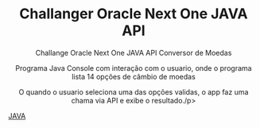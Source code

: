 <h1 align="center">Challanger Oracle Next One JAVA API</h1>

<p align="center">Challange Oracle Next One JAVA API Conversor de Moedas</p>
<p align="center">Programa Java Console com interação com o usuario, onde o programa lista 14 opções de câmbio de moedas</p>
<p align="center">O quando o usuario seleciona uma das opções validas, o app faz uma chama via API e exibe o resultado./p>



[JAVA](https://www.oracle.com/br/java/technologies/javase-jdk8-doc-downloads.html)
